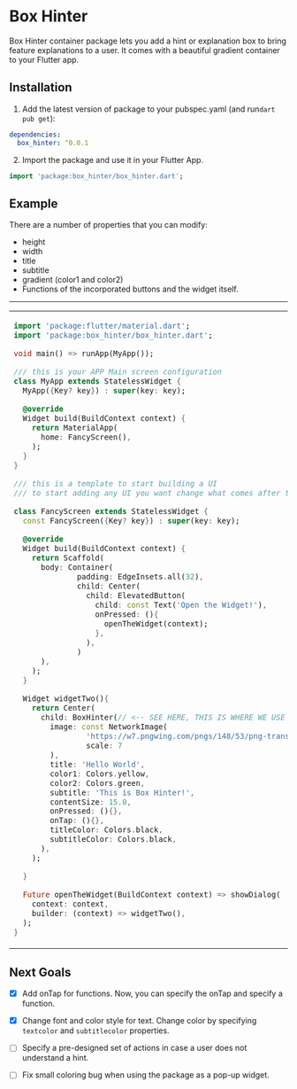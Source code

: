
# Box Hinter

Box Hinter container package lets you add a hint or explanation box to bring feature explanations to a user. It comes with a beautiful gradient container to your Flutter app.

## Installation

1. Add the latest version of package to your pubspec.yaml (and run`dart pub get`):
```yaml
dependencies:
  box_hinter: ^0.0.1
```
2. Import the package and use it in your Flutter App.
```dart
import 'package:box_hinter/box_hinter.dart';
```

## Example
There are a number of properties that you can modify:

- height
- width
- title
- subtitle
- gradient (color1 and color2)
- Functions of the incorporated buttons and the widget itself.

<hr>

<table>
<tr>
<td>

```dart
import 'package:flutter/material.dart';
import 'package:box_hinter/box_hinter.dart';

void main() => runApp(MyApp());

/// this is your APP Main screen configuration
class MyApp extends StatelessWidget {
  MyApp({Key? key}) : super(key: key);

  @override
  Widget build(BuildContext context) {
    return MaterialApp(
      home: FancyScreen(),
    );
  }
}

/// this is a template to start building a UI
/// to start adding any UI you want change what comes after the [ body: ] tag below

class FancyScreen extends StatelessWidget {
  const FancyScreen({Key? key}) : super(key: key);

  @override
  Widget build(BuildContext context) {
    return Scaffold(
      body: Container(
              padding: EdgeInsets.all(32),
              child: Center(
                child: ElevatedButton(
                  child: const Text('Open the Widget!'),
                  onPressed: (){
                    openTheWidget(context);
                  },
                ),
              )
      ),
    );
  }

  Widget widgetTwo(){
    return Center(
      child: BoxHinter(// <-- SEE HERE, THIS IS WHERE WE USE OUR BOX
        image: const NetworkImage( 
                'https://w7.pngwing.com/pngs/148/53/png-transparent-call-centre-customer-service-graphics-callcenteragent-call-center-man-comics-child-face.png',
                scale: 7
        ),
        title: 'Hello World',
        color1: Colors.yellow,
        color2: Colors.green,
        subtitle: 'This is Box Hinter!',
        contentSize: 15.0,
        onPressed: (){},
        onTap: (){},
        titleColor: Colors.black,
        subtitleColor: Colors.black,
      ),
    );

  }

  Future openTheWidget(BuildContext context) => showDialog(
    context: context,
    builder: (context) => widgetTwo(),
  );
}
```

</td>
<td>
<img  src="https://i.postimg.cc/g2n0Cky4/box-hinter.png"  alt="">
</td>
</tr>
</table>

## Next Goals

- [x] Add onTap for functions.
  Now, you can specify the onTap and specify a function.

- [x] Change font and color style for text.
  Change color by specifying `textcolor` and `subtitlecolor` properties.

- [ ] Specify a pre-designed set of actions in case a user does not understand a hint.

- [ ] Fix small coloring bug when using the package as a pop-up widget. 
